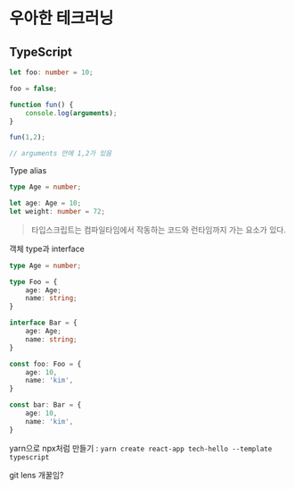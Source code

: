 # 우아한 테크러닝

## TypeScript

``` typescript
let foo: number = 10;

foo = false;

function fun() {    
    console.log(arguments);
}

fun(1,2);

// arguments 안에 1,2가 있음
```

Type alias

``` typescript
type Age = number;

let age: Age = 10;
let weight: number = 72;
```

> 타입스크립트는 컴파일타임에서 작동하는 코드와 런타임까지 가는 요소가 있다.

객체 type과 interface

``` typescript
type Age = number;

type Foo = {
    age: Age;
    name: string;
}

interface Bar = {
    age: Age;
    name: string;
}

const foo: Foo = {
    age: 10,
    name: 'kim',
}

const bar: Bar = {
    age: 10,
    name: 'kim',
}
```

yarn으로 npx처럼 만들기 : `yarn create react-app tech-hello --template typescript`

git lens 개꿀임?
